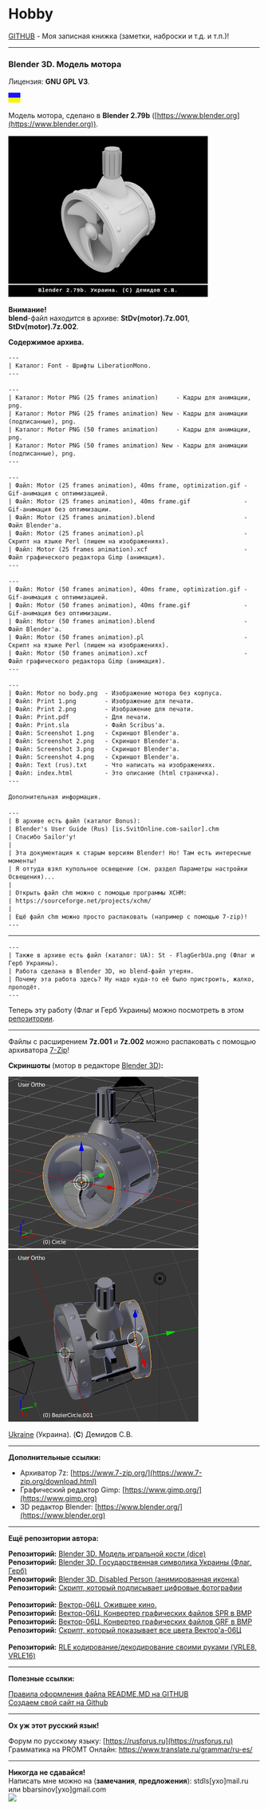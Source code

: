 # Hobby
[GITHUB](https://github.com) - Моя записная книжка (заметки, наброски и т.д. и т.п.)!

<hr>

### Blender 3D. Модель мотора

Лицензия: **GNU GPL V3**.

![](https://github.com/drilnet/blender3d-motor/blob/master/UA.png)

Модель мотора, сделано в **Blender 2.79b** ([https://www.blender.org](https://www.blender.org)).

![](https://github.com/drilnet/blender3d-motor/blob/master/Motor%20(preview).gif)

**Внимание!**
<br>
**blend**-файл находится в архиве: **StDv(motor).7z.001**, **StDv(motor).7z.002**.

**Содержимое архива.**

    ---
    | Каталог: Font - Шрифты LiberationMono.
    ---

    ---
    | Каталог: Motor PNG (25 frames animation)     - Кадры для анимации, png.
    | Каталог: Motor PNG (25 frames animation) New - Кадры для анимации (подписанные), png.
    | Каталог: Motor PNG (50 frames animation)     - Кадры для анимации, png.
    | Каталог: Motor PNG (50 frames animation) New - Кадры для анимации (подписанные), png.
    ---

    ---
    | Файл: Motor (25 frames animation), 40ms frame, optimization.gif - Gif-анимация с оптимизацией.
    | Файл: Motor (25 frames animation), 40ms frame.gif               - Gif-анимация без оптимизации.
    | Файл: Motor (25 frames animation).blend                         - Файл Blender'а.
    | Файл: Motor (25 frames animation).pl                            - Скрипт на языке Perl (пишем на изображениях).
    | Файл: Motor (25 frames animation).xcf                           - Файл графического редактора Gimp (анимация).
    ---

    ---
    | Файл: Motor (50 frames animation), 40ms frame, optimization.gif - Gif-анимация с оптимизацией.
    | Файл: Motor (50 frames animation), 40ms frame.gif               - Gif-анимация без оптимизации.
    | Файл: Motor (50 frames animation).blend                         - Файл Blender'а.
    | Файл: Motor (50 frames animation).pl                            - Скрипт на языке Perl (пишем на изображениях).
    | Файл: Motor (50 frames animation).xcf                           - Файл графического редактора Gimp (анимация).
    ---

    ---
    | Файл: Motor no body.png  - Изображение мотора без корпуса.
    | Файл: Print 1.png        - Изображение для печати.
    | Файл: Print 2.png        - Изображение для печати.
    | Файл: Print.pdf          - Для печати.
    | Файл: Print.sla          - Файл Scribus'а.
    | Файл: Screenshot 1.png   - Скриншот Blender'а.
    | Файл: Screenshot 2.png   - Скриншот Blender'а.
    | Файл: Screenshot 3.png   - Скриншот Blender'а.
    | Файл: Screenshot 4.png   - Скриншот Blender'а.
    | Файл: Text (rus).txt     - Что написать на изображениях.
    | Файл: index.html         - Это описание (html страничка).
    ---

    Дополнительная информация.

    ---
    | В архиве есть файл (каталог Bonus):
    | Blender's User Guide (Rus) [is.SvitOnline.com-sailor].chm
    | Спасибо Sailor'у! 
    |
    | Эта документация к старым версиям Blender! Но! Там есть интересные моменты!
    | Я оттуда взял купольное освещение (см. раздел Параметры настройки Освещения)... 
    |
    | Открыть файл chm можно с помощью программы XCHM:
    | https://sourceforge.net/projects/xchm/
    |
    | Ещё файл chm можно просто распаковать (например с помощью 7-zip)! 
    ---
 
 <hr>
 
    ---
    | Также в архиве есть файл (каталог: UA): St - FlagGerbUa.png (Флаг и Герб Украины). 
    | Работа сделана в Blender 3D, но blend-файл утерян. 
    | Почему эта работа здесь? Ну надо куда-то её было пристроить, жалко, проподёт. 
    ---

Теперь эту работу (Флаг и Герб Украины) можно посмотреть в этом [репозитории](https://github.com/drilnet/blender3d-ukrainian-symbols).

<hr>

Файлы с расширением **7z.001** и **7z.002** можно распаковать с помощью архиватора [7-Zip](https://www.7-zip.org/download.html)!

**Скриншоты** (мотор в редакторе [Blender 3D](https://www.blender.org))**:**

![](https://github.com/drilnet/blender3d-motor/blob/master/Screenshot%205.png)
![](https://github.com/drilnet/blender3d-motor/blob/master/Screenshot%204.png)

[Ukraine](https://en.wikipedia.org/wiki/Ukraine) (Украина). (**C**) Демидов С.В.

<hr>

**Дополнительные ссылки:**
* Архиватор 7z: [https://www.7-zip.org/](https://www.7-zip.org/download.html)
* Графический редактор Gimp: [https://www.gimp.org/](https://www.gimp.org)
* 3D редактор Blender: [https://www.blender.org/](https://www.blender.org)

<hr>

**Ещё репозитории автора:**

**Репозиторий:** [Blender 3D. Модель игральной кости (dice)](https://github.com/drilnet/blender3d-dice2)
<br>
**Репозиторий:** [Blender 3D. Государственная символика Украины (Флаг, Герб)](https://github.com/drilnet/blender3d-ukrainian-symbols)
<br>
**Репозиторий:** [Blender 3D. Disabled Person (анимированная иконка)](https://github.com/drilnet/blender3d-disabled-person)
<br>
**Репозиторий:** [Скрипт, который подписывает цифровые фотографии](https://github.com/drilnet/programming-perl-signature-images)
<br>
<br>
**Репозиторий:** [Вектор-06Ц. Ожившее кино.](https://github.com/drilnet/vector-06c-kino)
<br>
**Репозиторий:** [Вектор-06Ц. Конвертер графических файлов SPR в BMP](https://github.com/drilnet/vector-06c-spr2bmp)
<br>
**Репозиторий:** [Вектор-06Ц. Конвертер графических файлов GRF в BMP](https://github.com/drilnet/vector-06c-grf2bmp)
<br>
**Репозиторий:** [Скрипт, который показывает все цвета Вектор'а-06Ц](https://github.com/drilnet/vector-06c-color256)
<br>
<br>
**Репозиторий:** [RLE кодирование/декодирование своими руками (VRLE8, VRLE16)](https://github.com/drilnet/rle)

<hr>

**Полезные ссылки:**

[Правила оформления файла README.MD на GITHUB](https://github.com/OlgaVlasova/markdown-doc/blob/master/README.md#SpecialSymbol)
<br>
[Создаем свой сайт на Github](https://www.youtube.com/watch?v=05nLdIVfSRU)

<hr>

**Ох уж этот русский язык!**

Форум по русскому языку: [https://rusforus.ru](https://rusforus.ru)
<br>
Грамматика на PROMT Онлайн: https://www.translate.ru/grammar/ru-es/

<hr>

**Никогда не сдавайся!**
<br>
Написать мне можно на (**замечания**, **предложения**): stdls[ухо]mail.ru или bbarsinov[ухо]gmail.com
<br>
![](https://github.com/drilnet/blender3d-disabled-person/blob/master/Preview%20GIF/Disabled%20Person%20(mini).gif)
